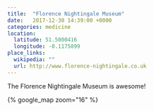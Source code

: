 ```yaml
---
title:  "Florence Nightingale Museum"
date:   2017-12-30 14:39:00 +0000
categories: medicine
location:
  latitude: 51.5000416
  longitude: -0.1175899
place_links:
  wikipedia: ""
  url: http://www.florence-nightingale.co.uk
---
```

The Florence Nightingale Museum is awesome!

{% google_map zoom="16" %}
